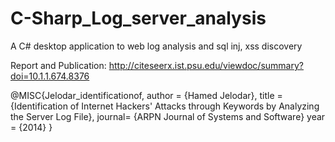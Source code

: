 # C-Sharp_Log_server_analysis

A C# desktop application to web log analysis and sql inj, xss discovery

Report and Publication:
http://citeseerx.ist.psu.edu/viewdoc/summary?doi=10.1.1.674.8376

@MISC{Jelodar_identificationof,
    author = {Hamed Jelodar},
    title = {Identification of Internet Hackers' Attacks through Keywords by Analyzing the Server Log File},
    journal= {ARPN Journal of Systems and Software}
    year = {2014}
}
